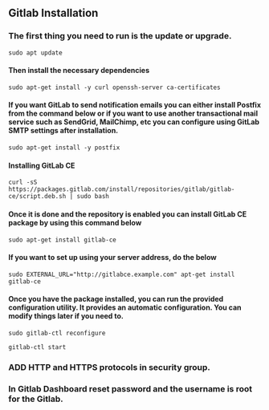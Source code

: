 ## Gitlab Installation 

### The first thing you need to run is the update or upgrade.
```
sudo apt update
```
#### Then install the necessary dependencies
```
sudo apt-get install -y curl openssh-server ca-certificates
```
#### If you want GitLab to send notification emails you can either install Postfix from the command below or if you want to use another transactional mail service such as SendGrid, MailChimp, etc you can configure using GitLab SMTP settings after installation.
```
sudo apt-get install -y postfix
```
#### Installing GitLab CE
```
curl -sS https://packages.gitlab.com/install/repositories/gitlab/gitlab-ce/script.deb.sh | sudo bash
```
#### Once it is done and the repository is enabled you can install GitLab CE package by using this command below
```
sudo apt-get install gitlab-ce
```
#### If you want to set up using your server address, do the below
```
sudo EXTERNAL_URL="http://gitlabce.example.com" apt-get install gitlab-ce
```
#### Once you have the package installed, you can run the provided configuration utility. It provides an automatic configuration. You can modify things later if you need to.
```
sudo gitlab-ctl reconfigure
```
```
gitlab-ctl start
```
### ADD HTTP and HTTPS protocols in security group.

### In Gitlab Dashboard reset password and the username is root for the Gitlab.
